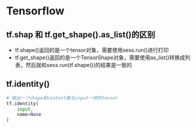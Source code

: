 # Tensorflow

## tf.shap 和 tf.get_shape().as_list()的区别

- tf.shape()返回的是一个tensor对象，需要使用sess.run()进行打印
- tf.get_shape()返回的是一个TensorShape对象，需要使用as_list()转换成列表，然后就和sess.run(tf.shape())的结果是一致的

## tf.identity()

```python
# 输出一个shape和content都与input一样的tensor
tf.identity(
	input,
	name=None
)
```
